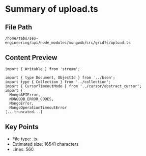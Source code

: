 # Summary of upload.ts
  
## File Path
`/home/tabs/seo-engineering/api/node_modules/mongodb/src/gridfs/upload.ts`

## Content Preview
```
import { Writable } from 'stream';

import { type Document, ObjectId } from '../bson';
import type { Collection } from '../collection';
import { CursorTimeoutMode } from '../cursor/abstract_cursor';
import {
  MongoAPIError,
  MONGODB_ERROR_CODES,
  MongoError,
  MongoOperationTimeoutError
[...truncated...]
```

## Key Points
- File type: .ts
- Estimated size: 16541 characters
- Lines: 560
